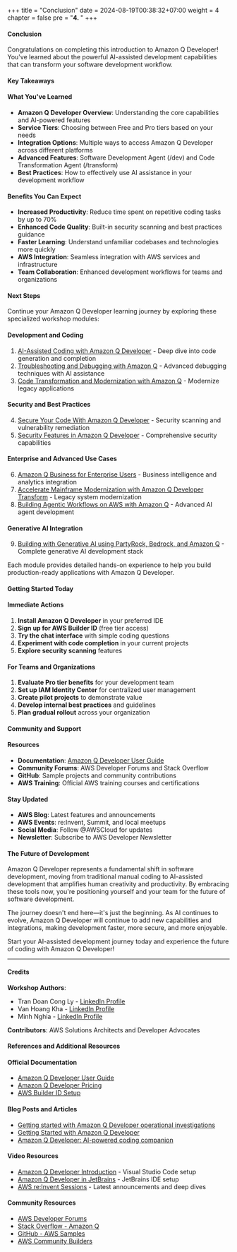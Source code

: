+++
title = "Conclusion"
date = 2024-08-19T00:38:32+07:00
weight = 4
chapter = false
pre = "<b>4. </b>"
+++

#### Conclusion

Congratulations on completing this introduction to Amazon Q Developer! You've learned about the powerful AI-assisted development capabilities that can transform your software development workflow.

#### Key Takeaways

#### What You've Learned
- **Amazon Q Developer Overview**: Understanding the core capabilities and AI-powered features
- **Service Tiers**: Choosing between Free and Pro tiers based on your needs
- **Integration Options**: Multiple ways to access Amazon Q Developer across different platforms
- **Advanced Features**: Software Development Agent (/dev) and Code Transformation Agent (/transform)
- **Best Practices**: How to effectively use AI assistance in your development workflow

#### Benefits You Can Expect
- **Increased Productivity**: Reduce time spent on repetitive coding tasks by up to 70%
- **Enhanced Code Quality**: Built-in security scanning and best practices guidance
- **Faster Learning**: Understand unfamiliar codebases and technologies more quickly
- **AWS Integration**: Seamless integration with AWS services and infrastructure
- **Team Collaboration**: Enhanced development workflows for teams and organizations

#### Next Steps

Continue your Amazon Q Developer learning journey by exploring these specialized workshop modules:

#### Development and Coding
1. [AI-Assisted Coding with Amazon Q Developer]() - Deep dive into code generation and completion
2. [Troubleshooting and Debugging with Amazon Q]() - Advanced debugging techniques with AI assistance
3. [Code Transformation and Modernization with Amazon Q]() - Modernize legacy applications

#### Security and Best Practices
4. [Secure Your Code With Amazon Q Developer]() - Security scanning and vulnerability remediation
5. [Security Features in Amazon Q Developer]() - Comprehensive security capabilities

#### Enterprise and Advanced Use Cases
6. [Amazon Q Business for Enterprise Users]() - Business intelligence and analytics integration
7. [Accelerate Mainframe Modernization with Amazon Q Developer Transform]() - Legacy system modernization
8. [Building Agentic Workflows on AWS with Amazon Q]() - Advanced AI agent development

#### Generative AI Integration
9. [Building with Generative AI using PartyRock, Bedrock, and Amazon Q]() - Complete generative AI development stack

Each module provides detailed hands-on experience to help you build production-ready applications with Amazon Q Developer.

#### Getting Started Today

#### Immediate Actions
1. **Install Amazon Q Developer** in your preferred IDE
2. **Sign up for AWS Builder ID** (free tier access)
3. **Try the chat interface** with simple coding questions
4. **Experiment with code completion** in your current projects
5. **Explore security scanning** features

#### For Teams and Organizations
1. **Evaluate Pro tier benefits** for your development team
2. **Set up IAM Identity Center** for centralized user management
3. **Create pilot projects** to demonstrate value
4. **Develop internal best practices** and guidelines
5. **Plan gradual rollout** across your organization

#### Community and Support

#### Resources
- **Documentation**: [Amazon Q Developer User Guide](https://docs.aws.amazon.com/amazonq/latest/qdeveloper-ug/)
- **Community Forums**: AWS Developer Forums and Stack Overflow
- **GitHub**: Sample projects and community contributions
- **AWS Training**: Official AWS training courses and certifications

#### Stay Updated
- **AWS Blog**: Latest features and announcements
- **AWS Events**: re:Invent, Summit, and local meetups
- **Social Media**: Follow @AWSCloud for updates
- **Newsletter**: Subscribe to AWS Developer Newsletter

#### The Future of Development

Amazon Q Developer represents a fundamental shift in software development, moving from traditional manual coding to AI-assisted development that amplifies human creativity and productivity. By embracing these tools now, you're positioning yourself and your team for the future of software development.

The journey doesn't end here—it's just the beginning. As AI continues to evolve, Amazon Q Developer will continue to add new capabilities and integrations, making development faster, more secure, and more enjoyable.

Start your AI-assisted development journey today and experience the future of coding with Amazon Q Developer!

---

#### Credits

**Workshop Authors**: 
- Tran Doan Cong Ly - [LinkedIn Profile](https://www.linkedin.com/in/trandoancongly/)
- Van Hoang Kha - [LinkedIn Profile](https://www.linkedin.com/in/vanhoangkha)
- Minh Nghia - [LinkedIn Profile](https://www.linkedin.com/in/minhnghia2k3/)

**Contributors**: AWS Solutions Architects and Developer Advocates

#### References and Additional Resources

#### Official Documentation
- [Amazon Q Developer User Guide](https://docs.aws.amazon.com/amazonq/latest/qdeveloper-ug/q-on-aws.html)
- [Amazon Q Developer Pricing](https://aws.amazon.com/q/developer/pricing/)
- [AWS Builder ID Setup](https://docs.aws.amazon.com/signin/latest/userguide/sign-in-aws_builder_id.html)

#### Blog Posts and Articles
- [Getting started with Amazon Q Developer operational investigations](https://aws.amazon.com/blogs/mt/getting-started-with-amazon-q-developer-operational-investigations/)
- [Getting Started with Amazon Q Developer](https://aws.amazon.com/developer/generative-ai/amazon-q/)
- [Amazon Q Developer: AI-powered coding companion](https://aws.amazon.com/blogs/aws/amazon-q-developer-ai-powered-coding-companion/)

#### Video Resources
- [Amazon Q Developer Introduction](https://www.youtube.com/watch?v=i0zQpJPfSdU) - Visual Studio Code setup
- [Amazon Q Developer in JetBrains](https://www.youtube.com/watch?v=-iQfIhTA4J0) - JetBrains IDE setup
- [AWS re:Invent Sessions](https://www.youtube.com/c/AmazonWebServices) - Latest announcements and deep dives

#### Community Resources
- [AWS Developer Forums](https://forums.aws.amazon.com/forum.jspa?forumID=92)
- [Stack Overflow - Amazon Q](https://stackoverflow.com/questions/tagged/amazon-q)
- [GitHub - AWS Samples](https://github.com/aws-samples)
- [AWS Community Builders](https://aws.amazon.com/developer/community/community-builders/)
